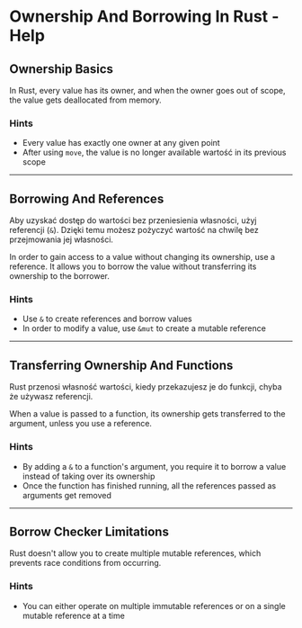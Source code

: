 # Ownership And Borrowing In Rust - Help

## Ownership Basics

In Rust, every value has its owner, and when the owner goes out of scope, the value gets deallocated from memory.

### Hints

- Every value has exactly one owner at any given point
- After using `move`, the value is no longer available wartość in its previous scope

---

## Borrowing And References

Aby uzyskać dostęp do wartości bez przeniesienia własności, użyj referencji (`&`). Dzięki temu możesz pożyczyć wartość na chwilę bez przejmowania jej własności.

In order to gain access to a value without changing its ownership, use a reference. It allows you to borrow the value without transferring its ownership to the borrower.

### Hints

- Use `&` to create references and borrow values
- In order to modify a value, use `&mut` to create a mutable reference

---

## Transferring Ownership And Functions

Rust przenosi własność wartości, kiedy przekazujesz je do funkcji, chyba że używasz referencji.

When a value is passed to a function, its ownership gets transferred to the argument, unless you use a reference.

### Hints

- By adding a `&` to a function's argument, you require it to borrow a value instead of taking over its ownership
- Once the function has finished running, all the references passed as arguments get removed

---

## Borrow Checker Limitations

Rust doesn't allow you to create multiple mutable references, which prevents race conditions from occurring.

### Hints

- You can either operate on multiple immutable references or on a single mutable reference at a time
